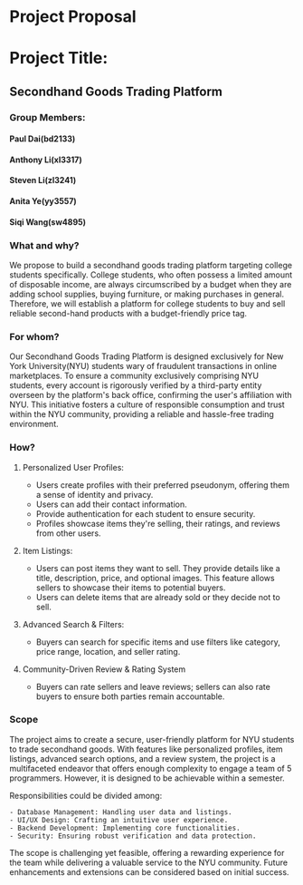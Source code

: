 # Project Proposal

# Project Title:
## Secondhand Goods Trading Platform

### Group Members: 
#### Paul Dai(bd2133)
#### Anthony Li(xl3317) 
#### Steven Li(zl3241)
#### Anita Ye(yy3557)
#### Siqi Wang(sw4895)

### What and why?

We propose to build a secondhand goods trading platform targeting college students specifically. College students, who often possess a limited amount of disposable income, are always circumscribed by a budget when they are adding school supplies, buying furniture, or making purchases in general. Therefore, we will establish a platform for college students to buy and sell reliable second-hand products with a budget-friendly price tag.

### For whom?

Our Secondhand Goods Trading Platform is designed exclusively for New York University(NYU) students wary of fraudulent transactions in online marketplaces. To ensure a community exclusively comprising NYU students, every account is rigorously verified by a third-party entity overseen by the platform's back office, confirming the user's affiliation with NYU. This initiative fosters a culture of responsible consumption and trust within the NYU community, providing a reliable and hassle-free trading environment.

### How?

1. Personalized User Profiles:
    - Users create profiles with their preferred pseudonym, offering them a sense of identity and privacy.
    - Users can add their contact information. 
    - Provide authentication for each student to ensure security.
    - Profiles showcase items they're selling, their ratings, and reviews from other users.

2. Item Listings:
    - Users can post items they want to sell. They provide details like a title, description, price, and optional images. This feature allows sellers to showcase their items to potential buyers.
    - Users can delete items that are already sold or they decide not to sell.

3. Advanced Search & Filters:
    - Buyers can search for specific items and use filters like category, price range, location, and seller rating.

4. Community-Driven Review & Rating System
    - Buyers can rate sellers and leave reviews; sellers can also rate buyers to ensure both parties remain accountable. 


### Scope

The project aims to create a secure, user-friendly platform for NYU students to trade secondhand goods. With features like personalized profiles, item listings, advanced search options, and a review system, the project is a multifaceted endeavor that offers enough complexity to engage a team of 5 programmers. However, it is designed to be achievable within a semester.

Responsibilities could be divided among:

    - Database Management: Handling user data and listings.
    - UI/UX Design: Crafting an intuitive user experience.
    - Backend Development: Implementing core functionalities.
    - Security: Ensuring robust verification and data protection.

The scope is challenging yet feasible, offering a rewarding experience for the team while delivering a valuable service to the NYU community. Future enhancements and extensions can be considered based on initial success.
